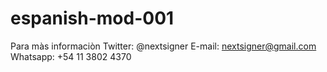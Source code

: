 # espanish-mod-001

Para màs informaciòn
Twitter: @nextsigner
E-mail: nextsigner@gmail.com
Whatsapp: +54 11 3802 4370
